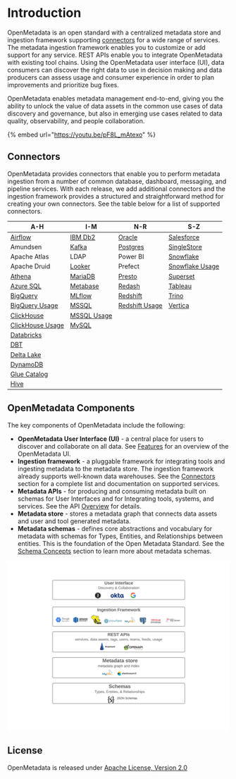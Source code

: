 # Introduction

OpenMetadata is an open standard with a centralized metadata store and ingestion framework supporting [connectors](docs/integrations/connectors/) for a wide range of services. The metadata ingestion framework enables you to customize or add support for any service. REST APIs enable you to integrate OpenMetadata with existing tool chains. Using the OpenMetadata user interface (UI), data consumers can discover the right data to use in decision making and data producers can assess usage and consumer experience in order to plan improvements and prioritize bug fixes.

OpenMetadata enables metadata management end-to-end, giving you the ability to unlock the value of data assets in the common use cases of data discovery and governance, but also in emerging use cases related to data quality, observability, and people collaboration.

{% embed url="https://youtu.be/pF8L_mAtexo" %}

## Connectors

OpenMetadata provides connectors that enable you to perform metadata ingestion from a number of common database, dashboard, messaging, and pipeline services. With each release, we add additional connectors and the ingestion framework provides a structured and straightforward method for creating your own connectors. See the table below for a list of supported connectors.

| A-H                                                        | I-M                                                | N-R                                                      | S-Z                                                        |
| ---------------------------------------------------------- | -------------------------------------------------- | -------------------------------------------------------- | ---------------------------------------------------------- |
| [Airflow](docs/integrations/airflow/)                      | [IBM Db2](docs/integrations/connectors/ibm-db2.md) | [Oracle](integrations/connectors/oracle/)                | [Salesforce](integrations/connectors/singlestore/)         |
| Amundsen                                                   | [Kafka](docs/integrations/connectors/kafka.md)     | [Postgres](integrations/connectors/readme-1/)            | [SingleStore](integrations/connectors/singlestore-1/)      |
| Apache Atlas                                               | LDAP                                               | Power BI                                                 | [Snowflake](docs/integrations/connectors/snowflake/)       |
| Apache Druid                                               | [Looker](integrations/connectors/looker/)          | Prefect                                                  | [Snowflake Usage](docs/integrations/connectors/snowflake/) |
| [Athena](docs/integrations/connectors/athena/)             | [MariaDB](docs/integrations/connectors/mariadb.md) | [Presto](integrations/connectors/mysql-2-1/)             | [Superset](integrations/connectors/mysql-3/)               |
| [Azure SQL](integrations/connectors/azure-sql/)            | [Metabase](integrations/connectors/metabase/)      | [Redash](integrations/connectors/mysql-1-2/)             | [Tableau](docs/integrations/connectors/tableau.md)         |
| [BigQuery](docs/integrations/connectors/bigquery/)         | [MLflow](docs/integrations/connectors/mlflow/)     | [Redshift](docs/integrations/connectors/redshift/)       | [Trino](docs/integrations/connectors/trino/)               |
| [BigQuery Usage](docs/integrations/connectors/bigquery/)   | [MSSQL](integrations/connectors/mssql/)            | [Redshift Usage](docs/integrations/connectors/redshift/) | [Vertica](integrations/connectors/vertica/)                |
| [ClickHouse](integrations/connectors/clickhouse/)          | [MSSQL Usage](integrations/connectors/mssql/)      |                                                          |                                                            |
| [ClickHouse Usage](integrations/connectors/clickhouse/)    | [MySQL](integrations/connectors/mysql/)            |                                                          |                                                            |
| [Databricks](integrations/connectors/databricks/)          |                                                    |                                                          |                                                            |
| [DBT](data-lineage/dbt-integration/)                       |                                                    |                                                          |                                                            |
| [Delta Lake](integrations/connectors/delta-lake/)          |                                                    |                                                          |                                                            |
| [DynamoDB](integrations/connectors/dynamodb/)              |                                                    |                                                          |                                                            |
| [Glue Catalog](docs/integrations/connectors/glue-catalog/) |                                                    |                                                          |                                                            |
| [Hive](docs/integrations/connectors/hive/)                 |                                                    |                                                          |                                                            |

## OpenMetadata Components

The key components of OpenMetadata include the following:

* **OpenMetadata User Interface (UI)** - a central place for users to discover and collaborate on all data. See [Features](docs/overview/features.md) for an overview of the OpenMetadata UI.
* **Ingestion framework** - a pluggable framework for integrating tools and ingesting metadata to the metadata store. The ingestion framework already supports well-known data warehouses. See the [Connectors](./#connectors) section for a complete list and documentation on supported services.
* **Metadata APIs** - for producing and consuming metadata built on schemas for User Interfaces and for Integrating tools, systems, and services. See the API [Overview](docs/openmetadata-apis/apis/overview.md) for details.
* **Metadata store** - stores a metadata graph that connects data assets and user and tool generated metadata.
* **Metadata schemas** - defines core abstractions and vocabulary for metadata with schemas for Types, Entities, and Relationships between entities. This is the foundation of the Open Metadata Standard. See the [Schema Concepts](docs/openmetadata-apis/schemas/overview.md) section to learn more about metadata schemas.

![](<.gitbook/assets/openmetadata-overview (1).png>)

## License

OpenMetadata is released under [Apache License, Version 2.0](http://www.apache.org/licenses/LICENSE-2.0)
